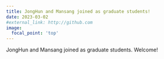 ```yaml
---
title: JongHun and Mansang joined as graduate students!
date: 2023-03-02
#external_link: http://github.com
image:
  focal_point: 'top'
---
```


JongHun and Mansang joined as graduate students. Welcome!

<!--more-->
